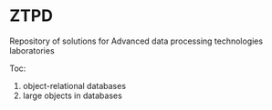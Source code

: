 # ZTPD

Repository of solutions for Advanced data processing technologies laboratories

Toc:
1. object-relational databases
2. large objects in databases

